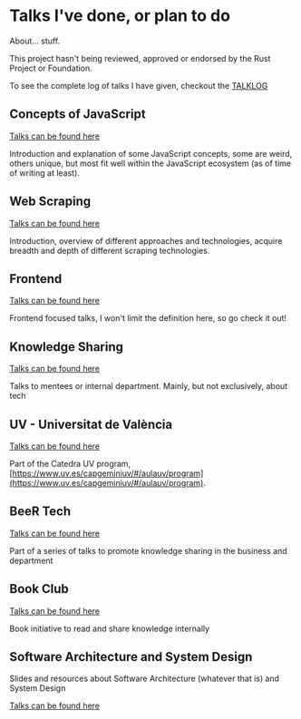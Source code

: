 ﻿# Talks I've done, or plan to do

About... stuff.

This project hasn't being reviewed, approved or endorsed by the Rust Project or Foundation.

To see the complete log of talks I have given, checkout the [TALKLOG](./TALKLOG.md)

## Concepts of JavaScript

[Talks can be found here](./concepts-of-js/)

Introduction and explanation of some JavaScript concepts, some are weird, others unique, but most fit well within the JavaScript ecosystem (as of time of writing at least).

## Web Scraping

[Talks can be found here](./web-scraping//)

Introduction, overview of different approaches and technologies, acquire breadth and depth of different scraping technologies.

## Frontend

[Talks can be found here](./frontend/)

Frontend focused talks, I won't limit the definition here, so go check it out!

## Knowledge Sharing

[Talks can be found here](./knowledge-sharing/)

Talks to mentees or internal department. Mainly, but not exclusively, about tech

## UV - Universitat de València

[Talks can be found here](./uv/)

Part of the Catedra UV program, [https://www.uv.es/capgeminiuv/#/aulauv/program](https://www.uv.es/capgeminiuv/#/aulauv/program).

## BeeR Tech

[Talks can be found here](./BeeR-Tech/)

Part of a series of talks to promote knowledge sharing in the business and department

## Book Club

[Talks can be found here](./book-club/)

Book initiative to read and share knowledge internally

## Software Architecture and System Design

Slides and resources about Software Architecture (whatever that is) and System Design

[Talks can be found here](./software-architecture-and-system-design)